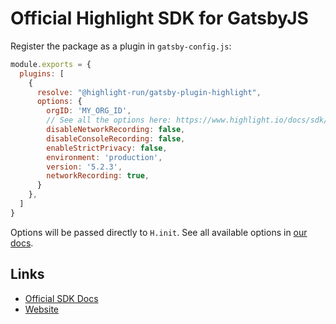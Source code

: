 # Official Highlight SDK for GatsbyJS

Register the package as a plugin in `gatsby-config.js`:

```javascript
module.exports = {
  plugins: [
    {
      resolve: "@highlight-run/gatsby-plugin-highlight",
      options: {
        orgID: 'MY_ORG_ID',
        // See all the options here: https://www.highlight.io/docs/sdk/client#options
        disableNetworkRecording: false,
        disableConsoleRecording: false,
        enableStrictPrivacy: false,
   	    environment: 'production',
        version: '5.2.3',
        networkRecording: true,
      }
    },
  ]
}
```

Options will be passed directly to `H.init`. See all available options in [our docs](https://www.highlight.io/docs/sdk/client#options).

## Links

- [Official SDK Docs](https://docs.highlight.run/reference#overview)
- [Website](https://highlight.run)
